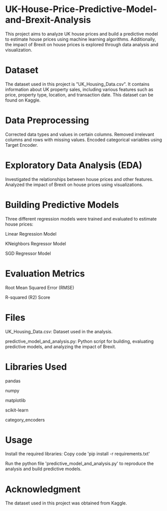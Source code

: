 # UK-House-Price-Predictive-Model-and-Brexit-Analysis
This project aims to analyze UK house prices and build a predictive model to estimate house prices using machine learning algorithms. Additionally, the impact of Brexit on house prices is explored through data analysis and visualization.

# Dataset
The dataset used in this project is "UK_Housing_Data.csv". It contains information about UK property sales, including various features such as price, property type, location, and transaction date. This dataset can be found on Kaggle.

# Data Preprocessing
Corrected data types and values in certain columns.
Removed irrelevant columns and rows with missing values.
Encoded categorical variables using Target Encoder.
# Exploratory Data Analysis (EDA)
Investigated the relationships between house prices and other features.
Analyzed the impact of Brexit on house prices using visualizations.
# Building Predictive Models
Three different regression models were trained and evaluated to estimate house prices:

Linear Regression Model

KNeighbors Regressor Model

SGD Regressor Model
# Evaluation Metrics
Root Mean Squared Error (RMSE)

R-squared (R2) Score
# Files
UK_Housing_Data.csv: Dataset used in the analysis.

predictive_model_and_analysis.py: Python script for building, evaluating predictive models, and analyzing the impact of Brexit.
# Libraries Used
pandas

numpy

matplotlib

scikit-learn

category_encoders
# Usage
Install the required libraries: Copy code 'pip install -r requirements.txt'

Run the python file 'predictive_model_and_analysis.py' to reproduce the analysis and build predictive models.
# Acknowledgment
The dataset used in this project was obtained from Kaggle.
